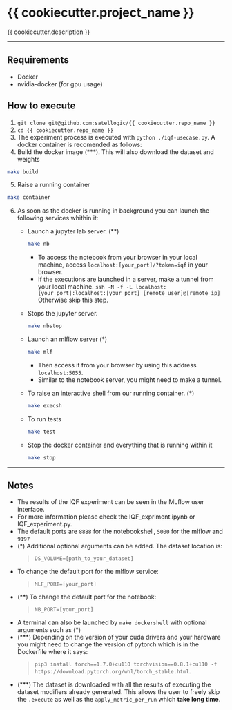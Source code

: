 # {{ cookiecutter.project_name }}

{{ cookiecutter.description }}
____________________________________________________________________________________________________

## Requirements

* Docker
* nvidia-docker (for gpu usage)

## How to execute

1. `git clone git@github.com:satellogic/{{ cookiecutter.repo_name }}`
2. `cd {{ cookiecutter.repo_name }}`
3. The experiment process is executed with `python ./iqf-usecase.py`. A docker container is recomended as follows:
4. Build the docker image (\*\*\*). This will also download the dataset and weights

```bash
make build
```

5. Raise a running container

```bash
make container
```

6. As soon as the docker is running in background you can launch the following services whithin it:

    * Launch a jupyter lab server. (\**)

        ```bash
        make nb
        ```
        - To access the notebook from your browser in your local machine, access `localhost:[your_port]/?token=iqf` in your browser.
        - If the executions are launched in a server, make a tunnel from your local machine. `ssh -N -f -L localhost:[your_port]:localhost:[your_port] [remote_user]@[remote_ip]`  Otherwise skip this step.

    * Stops the jupyter server.

        ```bash
        make nbstop
        ```

    * Launch an mlflow server (\*)

        ```bash
        make mlf
        ```
        - Then access it from your browser by using this address `localhost:5055`.
        - Similar to the notebook server, you might need to make a tunnel.

    * To raise an interactive shell from our running container. (\*)

        ```bash
        make execsh
        ```
        
    * To run tests

        ```bash
        make test
        ```

    * Stop the docker container and everything that is running within it

        ```bash
        make stop
        ```

____________________________________________________________________________________________________

## Notes

   - The results of the IQF experiment can be seen in the MLflow user interface.
   - For more information please check the IQF_expriment.ipynb or IQF_experiment.py.
   - The default ports are `8888` for the notebookshell, `5000` for the mlflow and `9197`
   - (*)
        Additional optional arguments can be added. The dataset location is:
        >`DS_VOLUME=[path_to_your_dataset]`
   - To change the default port for the mlflow service:
     >`MLF_PORT=[your_port]`
   - (**)
        To change the default port for the notebook: 
        >`NB_PORT=[your_port]`
   - A terminal can also be launched by `make dockershell` with optional arguments such as (*)
   - (***)
        Depending on the version of your cuda drivers and your hardware you might need to change the version of pytorch which is in the Dockerfile where it says:
        >`pip3 install torch==1.7.0+cu110 torchvision==0.8.1+cu110 -f https://download.pytorch.org/whl/torch_stable.html`.
   - (***)
        The dataset is downloaded with all the results of executing the dataset modifiers already generated. This allows the user to freely skip the `.execute` as well as the `apply_metric_per_run` which __take long time__.
